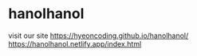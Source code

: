 # hanolhanol

visit our site
https://hyeoncoding.github.io/hanolhanol/
https://hanolhanol.netlify.app/index.html
